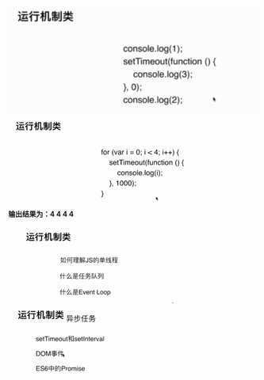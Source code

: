 ![](/assets/import96.png)![](/assets/import97.png)**输出结果为：4 4 4 4**



![](/assets/import98.png)![](/assets/import99.png)

